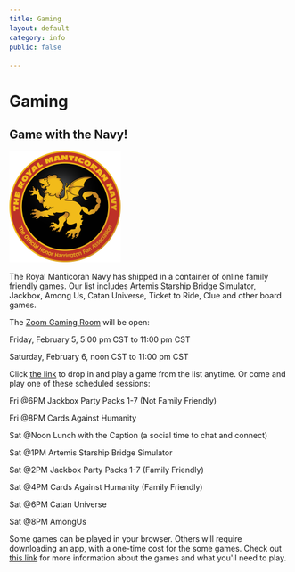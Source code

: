 ```yaml
---
title: Gaming
layout: default
category: info
public: false

---
```

# Gaming

## Game with the Navy!

![](/assets/images/trmn-logo-new-manticore-sm.png)

The Royal Manticoran Navy has shipped in a container of online family friendly games. Our list includes Artemis Starship Bridge Simulator, Jackbox, Among Us, Catan Universe, Ticket to Ride, Clue and other board games. 

The [Zoom Gaming Room](https://us02web.zoom.us/j/82810906354?pwd=WTBVNXlaVDhiQkU2NDZYZE5XWWZNQT09) will be open:

Friday, February 5, 5:00 pm CST to 11:00 pm CST

Saturday, February 6, noon CST to 11:00 pm CST

Click [the link](https://us02web.zoom.us/j/82810906354?pwd=WTBVNXlaVDhiQkU2NDZYZE5XWWZNQT09) to drop in and play a game from the list anytime. Or come and play one of these scheduled sessions:

Fri @6PM Jackbox Party Packs 1-7 (Not Family Friendly)

Fri @8PM Cards Against Humanity

Sat @Noon Lunch with the Caption (a social time to chat and connect)

Sat @1PM Artemis Starship Bridge Simulator

Sat @2PM Jackbox Party Packs 1-7 (Family Friendly)

Sat @4PM Cards Against Humanity (Family Friendly)

Sat @6PM Catan Universe

Sat @8PM AmongUs

Some games can be played in your browser. Others will require downloading an app, with a one-time cost for the some games. Check out [this link](https://drive.google.com/file/d/1sDp_Sbb8shnTFdQYIckLGl2hR_6rru1C/view?usp=sharing) for more information about the games and what you'll need to play.